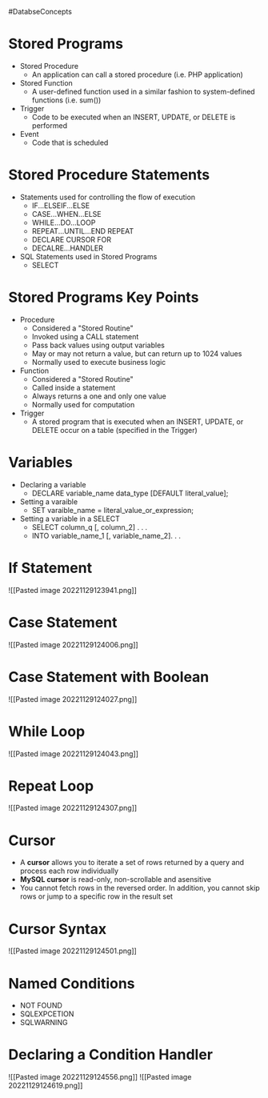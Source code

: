 #DatabseConcepts
# Stored Programs
- Stored Procedure
	- An application can call a stored procedure (i.e. PHP application)
- Stored Function
	- A user-defined function used in a similar fashion to system-defined functions (i.e. sum())
- Trigger
	- Code to be executed when an INSERT, UPDATE, or DELETE is performed
- Event
	- Code that is scheduled
# Stored Procedure Statements
- Statements used for controlling the flow of execution
	- IF...ELSEIF...ELSE
	- CASE...WHEN...ELSE
	- WHILE...DO...LOOP
	- REPEAT...UNTIL...END REPEAT
	- DECLARE CURSOR FOR
	- DECALRE...HANDLER
- SQL Statements used in Stored Programs
	- SELECT

# Stored Programs Key Points
- Procedure
	- Considered a "Stored Routine"
	- Invoked using a CALL statement
	- Pass back values using output variables
	- May or may not return a value, but can return up to 1024 values
	- Normally used to execute business logic
- Function
	- Considered a "Stored Routine"
	- Called inside a statement
	- Always returns a one and only one value
	- Normally used for computation
- Trigger
	- A stored program that is executed when an INSERT, UPDATE, or DELETE occur on a table (specified in the Trigger)

# Variables
- Declaring a variable
	- DECLARE variable_name data_type [DEFAULT literal_value];
- Setting a varaible
	- SET varaible_name = literal_value_or_expression;
- Setting a variable in a SELECT
	- SELECT column_q [, column_2] . . .
	- INTO variable_name_1 [, variable_name_2]. . . 

# If Statement
![[Pasted image 20221129123941.png]]

# Case Statement
![[Pasted image 20221129124006.png]]

# Case Statement with Boolean
![[Pasted image 20221129124027.png]]

# While Loop
![[Pasted image 20221129124043.png]]

# Repeat Loop
![[Pasted image 20221129124307.png]]

# Cursor
- A **cursor** allows you to iterate a set of rows returned by a query and process each row individually
- **MySQL cursor** is read-only, non-scrollable and asensitive
- You cannot fetch rows in the reversed order. In addition, you cannot skip rows or jump to a specific row in the result set

# Cursor Syntax
![[Pasted image 20221129124501.png]]

# Named Conditions
- NOT FOUND
- SQLEXPCETION
- SQLWARNING

# Declaring a Condition Handler
![[Pasted image 20221129124556.png]]
![[Pasted image 20221129124619.png]]